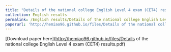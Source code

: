 ```yaml
---
title: "Details of the national college English Level 4 exam (CET4) results"
collection: English results
permalink: /English results/Details of the national college English Level 4 exam (CET4) results
paperurl: 'http://hemiao96.github.io/files/Details of the national college English Level 4 exam (CET4) results.pdf'
---
```


[Download paper here](http://hemiao96.github.io/files/Details of the national college English Level 4 exam (CET4) results.pdf)
